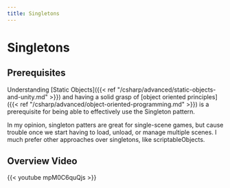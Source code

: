```yaml
---
title: Singletons
---
```


# Singletons

## Prerequisites

Understanding [Static Objects]({{< ref "/csharp/advanced/static-objects-and-unity.md" >}}) and having a solid grasp of [object oriented principles]({{< ref "/csharp/advanced/object-oriented-programming.md" >}}) is a prerequisite for being able to effectively use the Singleton pattern.

In my opinion, singleton patters are great for single-scene games, but cause trouble once we start having to load, unload, or manage multiple scenes. I much prefer other approaches over singletons, like scriptableObjects.

## Overview Video
{{< youtube mpM0C6quQjs >}} 
